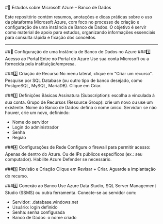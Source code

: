 #📘 Estudos sobre Microsoft Azure – Banco de Dados

Este repositório contém resumos, anotações e dicas práticas sobre o uso da plataforma Microsoft Azure, com foco no processo de criação e configuração de uma instância de Banco de Dados.
O objetivo é servir como material de apoio para estudos, organizando informações essenciais para consulta rápida e fixação dos conceitos.

---

##🚀 Configuração de uma Instância de Banco de Dados no Azure
###1️⃣ Acesso ao Portal
Entre no Portal do Azure
Use sua conta Microsoft ou a fornecida pela instituição/empresa.

###2️⃣ Criação de Recurso
No menu lateral, clique em "Criar um recurso".
Pesquise por SQL Database (ou outro tipo de banco desejado, como PostgreSQL, MySQL, MariaDB).
Clique em Criar.

###3️⃣ Definições Básicas
Assinatura (Subscription): escolha a vinculada à sua conta.
Grupo de Recursos (Resource Group): crie um novo ou use um existente.
Nome do Banco de Dados: defina o nome único.
Servidor: se não houver, crie um novo, definindo:
- Nome do servidor
- Login do administrador
- Senha
- Região

###4️⃣ Configurações de Rede
Configure o firewall para permitir acesso:
Apenas de dentro do Azure.
Ou de IPs públicos específicos (ex.: seu computador).
Habilite Azure Defender se necessário.

###5️⃣ Revisão e Criação
Clique em Revisar + Criar.
Aguarde a implantação do recurso.

###6️⃣ Conexão ao Banco
Use Azure Data Studio, SQL Server Management Studio (SSMS) ou outra ferramenta.
Conecte-se ao servidor com:
- Servidor: <nomeservidor>.database.windows.net
- Usuário: login definido
- Senha: senha configurada
- Banco de Dados: o nome criado
